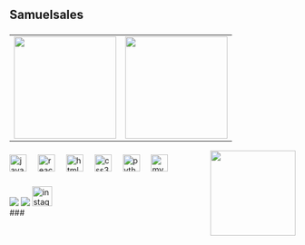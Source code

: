 <h2 align="left">Samuelsales </h2>

###


<table>
  <tr>
    <td>
      <a href="https://github.com/samuel0860">
        <img height="180em" src="https://github-readme-stats.vercel.app/api?username=samuel0860&show_icons=true&theme=tokyonight&include_all_commits=true&count_private=true"/>
      </a>
    </td>
    <td>
      <a href="https://github.com/v1ih">
        <img height="180em" src="https://github-readme-stats.vercel.app/api/top-langs/?username=samuel0860&layout=compact&langs_count=6&theme=tokyonight"/>
      </a>
    </td>
  </tr>
</table>

<img align="right" height="150" src="https://media1.giphy.com/media/v1.Y2lkPTc5MGI3NjExeG50aWJlcG5sejRrbTBkdXBwM3hlbXBwZmxydjhndHZxY2F4ajRjayZlcD12MV9pbnRlcm5hbF9naWZfYnlfaWQmY3Q9Zw/78XCFBGOlS6keY1Bil/giphy.gif"  />

###

<div align="left">
  <img src="https://cdn.jsdelivr.net/gh/devicons/devicon/icons/javascript/javascript-original.svg" height="30" alt="javascript logo"  />
  <img width="12" />
  <img src="https://cdn.jsdelivr.net/gh/devicons/devicon/icons/react/react-original.svg" height="30" alt="react logo"  />
  <img width="12" />
  <img src="https://cdn.jsdelivr.net/gh/devicons/devicon/icons/html5/html5-original.svg" height="30" alt="html5 logo"  />
  <img width="12" />
  <img src="https://cdn.jsdelivr.net/gh/devicons/devicon/icons/css3/css3-original.svg" height="30" alt="css3 logo"  />
  <img width="12" />
  <img src="https://cdn.jsdelivr.net/gh/devicons/devicon/icons/python/python-original.svg" height="30" alt="python logo"  />
  <img width="12" />
  <img src="https://cdn.jsdelivr.net/gh/devicons/devicon/icons/mysql/mysql-original.svg" height="30" alt="mysql logo"  />
</div>

###


<div> 
  <a href="mailto:muelsales08@gmail.com"><img src="https://img.shields.io/badge/-Gmail-%23333?style=for-the-badge&logo=gmail&logoColor=white" target="_blank"></a>
  <a href="https://www.linkedin.com/in/samuel-sales-a02a5726a/" target="_blank"><img src="https://img.shields.io/badge/-LinkedIn-%230077B5?style=for-the-badge&logo=linkedin&logoColor=white" target="_blank"></a> 
  <a href="mailto:https://www.instagram.com/samuel.sales.7315?igsh=ZjlkbXVhMmh0eTYw&utm_source=qr"><img src="Instagram&logo=instagram&label=&color=E4405F&logoColor=white&labelColor=&style=for-the-badge" height="35" alt="instagram logo"></a>
</div>
###  

